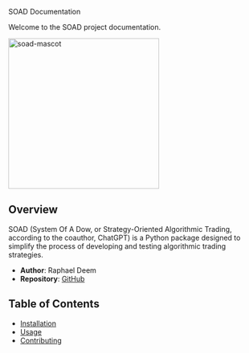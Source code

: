 SOAD Documentation

Welcome to the SOAD project documentation.

<img src="https://github.com/r0fls/soad/assets/1858004/1ac6d1c7-5263-4b8a-a643-148ee54c12c1" alt="soad-mascot" width="300"/>

## Overview

SOAD (System Of A Dow, or Strategy-Oriented Algorithmic Trading, according to the coauthor, ChatGPT) is a Python package designed to simplify the process of developing and testing algorithmic trading strategies.

- **Author**: Raphael Deem
- **Repository**: [GitHub](https://github.com/r0fls/soad)

## Table of Contents

- [Installation](installation.md)
- [Usage](usage.md)
- [Contributing](contributing.md)
